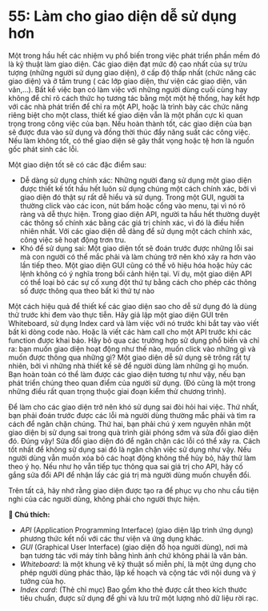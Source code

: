 # 55: Làm cho giao diện dễ sử dụng hơn

Một trong hầu hết các nhiệm vụ phổ biến trong việc phát triển phần mềm đó là kỹ thuật làm giao diện. Các giao diện đạt mức độ cao nhất của sự trừu tượng (những người sử dụng giao diện), ở cấp độ thấp nhất (chức năng các giao diện) và ở tầm trung ( các lớp giao diện, thư viện các giao diện, vân vân,…). Bất kể việc bạn có làm việc với những người dùng cuối cùng hay không để chỉ rõ cách thức họ tương tác bằng một một hệ thống, hay kết hợp với các nhà phát triển để chỉ ra một API, hoặc là trình bày các chức năng riêng biệt cho một class, thiết kế giao diện vẫn là một phần cực kì quan trọng trong công việc của bạn. Nếu hoàn thành tốt, các giao diện của bạn sẽ được đưa vào sử dụng và đồng thời thúc đẩy năng suất các công việc. Nếu làm không tốt, có thể giao diện sẽ gây thất vọng hoặc tệ hơn là nguồn gốc phát sinh các lỗi.

Một giao diện tốt sẽ có các đặc điểm sau:
- Dễ dàng sử dụng chính xác: Những người đang sử dụng một giao diện được thiết kế tốt hầu hết luôn sử dụng chúng một cách chính xác, bởi vì giao diện đó thật sự rất dễ hiểu và sử dụng. Trong một GUI, người ta thường click vào các icon, nút bấm hoặc cổng vào menu, tại vì nó rõ ràng và dễ thực hiện. Trong giao diện API, người ta hầu hết thường duyệt các thông số chính xác bằng các giá trị chính xác, vì đó là điều hiển nhiên nhất. Với các giao diện dễ dàng để sử dụng một cách chính xác, công việc sẽ hoạt động trơn tru.
- Khó để sử dụng sai: Một giao diện tốt sẽ đoán trước được những lỗi sai mà con người có thể mắc phải và làm chúng trở nên khó xảy ra hơn vào lần tiếp theo. Một giao diện GUI cũng có thể vô hiệu hóa hoặc hủy các lệnh không có ý nghĩa trong bối cảnh hiện tại. Ví dụ, một giao diện API có thể loại bỏ các sự cố xung đột thứ tự bằng cách cho phép các thông số được thông qua theo bất kì thứ tự nào

Một cách hiệu quả để thiết kế các giao diện sao cho dễ sử dụng đó là dùng thử trước khi đem vào thực tiễn. Hãy giả lập một giao diện GUI trên Whiteboard, sử dụng Index card và làm việc với nó trước khi bắt tay vào viết bất kì dòng code nào. Hoặc là viết các hàm call cho một API trước khi các function được khai báo. Hãy bỏ qua các trường hợp sử dụng phổ biến và chỉ ra: bạn muốn giao diện hoạt động như thế nào, muốn click vào những gì và muốn được thông qua những gì? Một giao diện dễ sử dụng sẽ trông rất tự nhiên, bởi vì những nhà thiết kế sẽ để người dùng làm những gì họ muốn. Bạn hoàn toàn có thể làm được các giao diện tương tự như vậy, nếu bạn phát triển chúng theo quan điểm của người sử dụng. (Đó cũng là một trong những điều rất quan trọng thuộc giai đoạn kiểm thử chương trình).

Để làm cho các giao diện trở nên khó sử dụng sai đòi hỏi hai việc. Thứ nhất, bạn phải đoán trước được các lỗi mà người dùng thường mắc phải và tìm ra cách để ngăn chặn chúng. Thứ hai, bạn phải chú ý xem nguyên nhân một giao diện bị sử dụng sai trong quà trình giải phóng sớm và sửa đổi giao diện đó. Đúng vậy! Sửa đổi giao diện đó để ngăn chặn các lỗi có thể xảy ra. Cách tốt nhất để không sử dụng sai đó là ngăn chặn việc sử dụng như vậy. Nếu người dùng vẫn muốn xóa bỏ các hoạt động không thể hủy bỏ, hãy thử làm theo ý họ. Nếu như họ vẫn tiếp tục thông qua sai giá trị cho API, hãy cố gắng sửa đổi API để nhận lấy các giá trị mà người dùng muốn chuyển đổi.

Trên tất cả, hãy nhớ rằng giao diện được tạo ra để phục vụ cho nhu cầu tiện nghi của các người dùng, không phải cho người thực hiện.

**💬 Chú thích:**
- *API* (Application Programming Interface) (giao diện lập trình ứng dụng) phương thức kết nối với các thư viện và ứng dụng khác.
- *GUI* (Graphical User Interface) (giao diện đồ họa người dùng), nơi mà bạn tương tác với máy tính bằng hình ảnh chứ không phải là văn bản.
- *Whiteboard*: là một khung vẽ kỹ thuật số miễn phí, là một ứng dụng cho phép người dùng phác thảo, lập kế hoạch và cộng tác với nội dung và ý tưởng của họ.
- *Index card*: (Thẻ chỉ mục) Bao gồm kho thẻ được cắt theo kích thước tiêu chuẩn, được sử dụng để ghi và lưu trữ một lượng nhỏ dữ liệu rời rạc.
